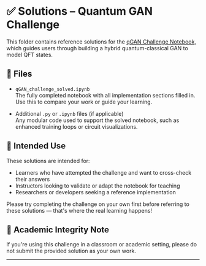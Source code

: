 # ✅ Solutions – Quantum GAN Challenge

This folder contains reference solutions for the [qGAN Challenge Notebook](../qGAN_challenge.ipynb), which guides users through building a hybrid quantum-classical GAN to model QFT states.

## 📄 Files

- `qGAN_challenge_solved.ipynb`  
  The fully completed notebook with all implementation sections filled in. Use this to compare your work or guide your learning.

- Additional `.py` or `.ipynb` files (if applicable)  
  Any modular code used to support the solved notebook, such as enhanced training loops or circuit visualizations.

## 🧠 Intended Use

These solutions are intended for:

- Learners who have attempted the challenge and want to cross-check their answers
- Instructors looking to validate or adapt the notebook for teaching
- Researchers or developers seeking a reference implementation

Please try completing the challenge on your own first before referring to these solutions — that's where the real learning happens!

## 🚫 Academic Integrity Note

If you're using this challenge in a classroom or academic setting, please do not submit the provided solution as your own work.

---
